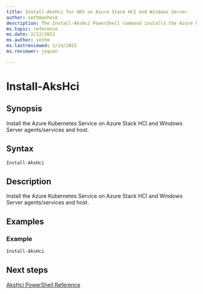 ```yaml
---
title: Install-AksHci for AKS on Azure Stack HCI and Windows Server
author: sethmanheim
description: The Install-AksHci PowerShell command installs the Azure Kubernetes Service on Azure Stack HCI and Windows Server agents/services and host.
ms.topic: reference
ms.date: 2/12/2021
ms.author: sethm 
ms.lastreviewed: 1/14/2022
ms.reviewer: jeguan

---
```


# Install-AksHci

## Synopsis
Install the Azure Kubernetes Service on Azure Stack HCI and Windows Server agents/services and host.

## Syntax

```powershell
Install-AksHci
```

## Description
Install the Azure Kubernetes Service on Azure Stack HCI and Windows Server agents/services and host.

## Examples

### Example
```powershell
Install-AksHci
```
## Next steps

[AksHci PowerShell Reference](index.md)